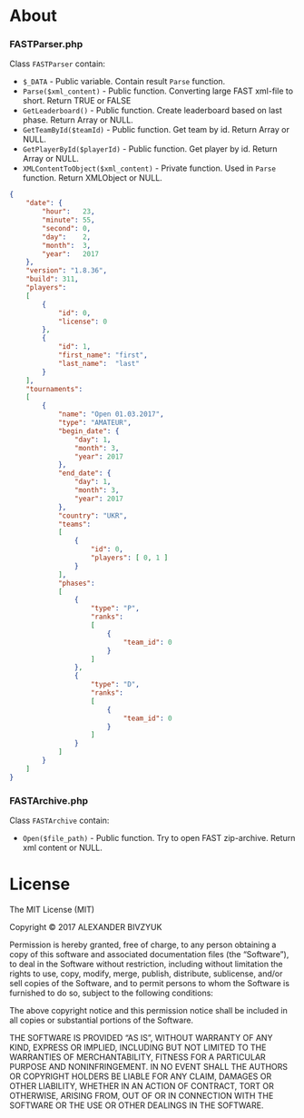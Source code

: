 # About
### FASTParser.php
Class `FASTParser` contain:
* `$_DATA` - Public variable. Contain result `Parse` function.
* `Parse($xml_content)` - Public function. Converting large FAST xml-file to short. Return TRUE or FALSE
* `GetLeaderboard()` - Public function. Create leaderboard based on last phase. Return Array or NULL.
* `GetTeamById($teamId)` - Public function. Get team by id. Return Array or NULL.
* `GetPlayerById($playerId)` - Public function. Get player by id. Return Array or NULL.
* `XMLContentToObject($xml_content)` - Private function. Used in `Parse` function. Return XMLObject or NULL.

```json
{
    "date": {
        "hour":   23,
        "minute": 55,
        "second": 0,
        "day":    2,
        "month":  3,
        "year":   2017
    },
    "version": "1.8.36",
    "build": 311,
    "players":
    [
        {
            "id": 0,
            "license": 0
        },
        {
            "id": 1,
            "first_name": "first",
            "last_name":  "last"
        }
    ],
    "tournaments":
    [
        {
            "name": "Open 01.03.2017",
            "type": "AMATEUR",
            "begin_date": {
                "day": 1,
                "month": 3,
                "year": 2017
            },
            "end_date": {
                "day": 1,
                "month": 3,
                "year": 2017
            },
            "country": "UKR",
            "teams":
            [
                {
                    "id": 0,
                    "players": [ 0, 1 ]
                }
            ],
            "phases":
            [
                {
                    "type": "P",
                    "ranks":
                    [
                        {
                            "team_id": 0
                        }
                    ]
                },
                {
                    "type": "D",
                    "ranks":
                    [
                        {
                            "team_id": 0
                        }
                    ]
                }
            ]
        }
    ]
}
```
### FASTArchive.php
Class `FASTArchive` contain:
*  `Open($file_path)` - Public function. Try to open FAST zip-archive. Return xml content or NULL.

# License
The MIT License (MIT)

Copyright © 2017 ALEXANDER BIVZYUK

Permission is hereby granted, free of charge, to any person obtaining a copy of this software and
associated documentation files (the “Software”), to deal in the Software without restriction, including
without limitation the rights to use, copy, modify, merge, publish, distribute, sublicense, and/or sell copies
of the Software, and to permit persons to whom the Software is furnished to do so, subject to the following
conditions:

The above copyright notice and this permission notice shall be included in all copies or substantial portions
of the Software.

THE SOFTWARE IS PROVIDED “AS IS”, WITHOUT WARRANTY OF ANY KIND, EXPRESS OR IMPLIED,
INCLUDING BUT NOT LIMITED TO THE WARRANTIES OF MERCHANTABILITY, FITNESS FOR A PARTICULAR
PURPOSE AND NONINFRINGEMENT. IN NO EVENT SHALL THE AUTHORS OR COPYRIGHT HOLDERS BE
LIABLE FOR ANY CLAIM, DAMAGES OR OTHER LIABILITY, WHETHER IN AN ACTION OF CONTRACT, TORT
OR OTHERWISE, ARISING FROM, OUT OF OR IN CONNECTION WITH THE SOFTWARE OR THE USE OR
OTHER DEALINGS IN THE SOFTWARE.
